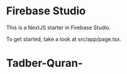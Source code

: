 # Firebase Studio

This is a NextJS starter in Firebase Studio.

To get started, take a look at src/app/page.tsx.
# Tadber-Quran-
